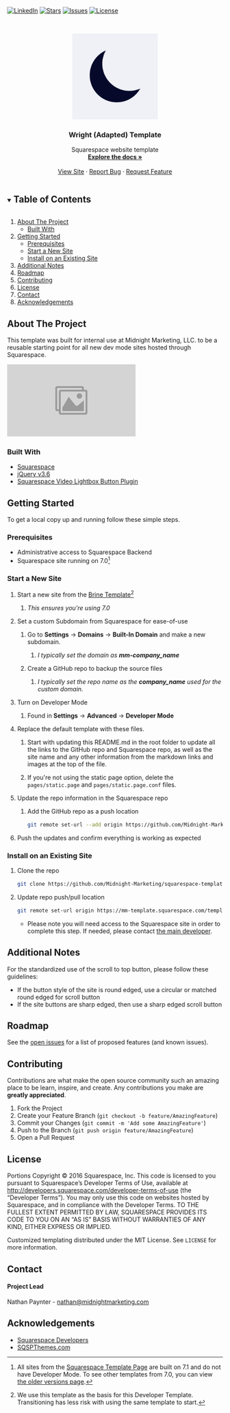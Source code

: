 [![LinkedIn][linkedin-shield]][linkedin-url]
[![Stars][stars-shield]][stars-url]
[![Issues][issues-shield]][issues-url]
[![License][license-shield]][license-url]

[Contributors currently not supported]: # ([![Contributors][contributors-shield]][contributors-url])


<!-- MARKDOWN LINKS & IMAGES -->
<!-- https://www.markdownguide.org/basic-syntax/#reference-style-links -->

<!-- 
    To replace these top five links, do a find and replace on the current text.
    For the first one, use only the text characters, not the wrapping comments
    -->

<!-- Wright (Adapted) Template -->
[site-url]: https://midnightmarketing.com
[repo-url]: https://github.com/Midnight-Marketing/squarespace-template.git
[site-repo-url]: https://mm-template.squarespace.com/template.git
[main-dev-email]: mailto:nathan@midnightmarketing.com

[contributors-shield]: https://img.shields.io/badge/Contributors-2-orange?style=for-the-badge
[contributors-url]: https://github.com/Midnight-Marketing/squarespace-template/-/community_contributors
[stars-shield]: https://img.shields.io/badge/Stars-0-blue?style=for-the-badge
[stars-url]: https://github.com/Midnight-Marketing/squarespace-template/-/starrers
[issues-shield]: https://img.shields.io/badge/Issues-0-green?style=for-the-badge
[issues-url]: https://github.com/Midnight-Marketing/squarespace-template/-/issues
[license-shield]: https://img.shields.io/badge/License-Other-green?style=for-the-badge
[license-url]: https://github.com/Midnight-Marketing/squarespace-template/-/blob/master/LICENSE.txt
[linkedin-shield]: https://img.shields.io/badge/-LinkedIn-black.svg?style=for-the-badge&logo=linkedin&colorB=555
[linkedin-url]: https://www.linkedin.com/company/Midnight-Marketing-llc/
[screenshot]: assets/images/screenshot.png


<!-- PROJECT LOGO -->
<br />
<p align="center">
  <a href="https://midnightmarketing.com">
    <img src="assets/images/logo.png" alt="Logo" width="200" height="auto">
  </a>

  <h3 align="center">Wright (Adapted) Template</h3>

  <p align="center">
    Squarespace website template
    <br />
    <a href="https://github.com/Midnight-Marketing/squarespace-template"><strong>Explore the docs »</strong></a>
    <br />
    <br />
    <a href="https://midnightmarketing.com">View Site</a>
    ·
    <a href="https://github.com/Midnight-Marketing/squarespace-template/issues">Report Bug</a>
    ·
    <a href="https://github.com/Midnight-Marketing/squarespace-template/issues">Request Feature</a>
  </p>
</p>



<!-- TABLE OF CONTENTS -->
<details open="open">
  <summary><h2 style="display: inline-block">Table of Contents</h2></summary>
  <ol>
    <li>
      <a href="#about-the-project">About The Project</a>
      <ul>
        <li><a href="#built-with">Built With</a></li>
      </ul>
    </li>
    <li>
      <a href="#getting-started">Getting Started</a>
      <ul>
        <li><a href="#prerequisites">Prerequisites</a></li>
        <li><a href="#start-a-new-site">Start a New Site</a></li>
        <li><a href="#install-on-an-existing-site">Install on an Existing Site</a></li>
      </ul>
    </li>
    <li><a href="#additional-notes">Additional Notes</a></li>
    <li><a href="#roadmap">Roadmap</a></li>
    <li><a href="#contributing">Contributing</a></li>
    <li><a href="#license">License</a></li>
    <li><a href="#contact">Contact</a></li>
    <li><a href="#acknowledgements">Acknowledgements</a></li>
  </ol>
</details>



<!-- ABOUT THE PROJECT -->
## About The Project

This template was built for internal use at Midnight Marketing, LLC. to be a reusable starting point for all new dev mode sites hosted through Squarespace. 

![Wright (Adapated) Template][screenshot]  

  
### Built With  

* [Squarespace](https://squarespace.com)
* [jQuery v3.6](https://jquery.com/download/)
* [Squarespace Video Lightbox Button Plugin](https://www.sqspthemes.com/plugins/squarespace-video-lightbox-button)



<!-- GETTING STARTED -->
## Getting Started

To get a local copy up and running follow these simple steps.

### Prerequisites

* Administrative access to Squarespace Backend
* Squarespace site running on 7.0[^v7]

<!-- Start a New Site -->
### Start a New Site

1. Start a new site from the [Brine Template](https://brine-demo.squarespace.com/)[^brine]
   
   1. *This ensures you're using 7.0*

2. Set a custom Subdomain from Squarespace for ease-of-use

   1. Go to **Settings** -> **Domains** -> **Built-In Domain** and make a new subdomain.
   
      1. *I typically set the domain as **mm-company_name***

   2. Create a GitHub repo to backup the source files

      1. *I typically set the repo name as the **company_name** used for the custom domain.* 

3. Turn on Developer Mode

   1. Found in **Settings** -> **Advanced** -> **Developer Mode**

4. Replace the default template with these files.

   1. Start with updating this README.md in the root folder to update all the links to the  GitHub repo and Squarespace repo, as well as the site name and any other information from  the markdown links and images at the top of the file.

   2. If you're not using the static page option, delete the ``pages/static.page`` and ``pages/static.page.conf`` files.

5. Update the repo information in the Squarespace repo

   1. Add the GitHub repo as a push location  
      ```sh
      git remote set-url --add origin https://github.com/Midnight-Marketing/squarespace-template.git
      ```

6. Push the updates and confirm everything is working as expected
   

<!-- Install on an Existing Site -->
### Install on an Existing Site

1. Clone the repo
   ```sh
   git clone https://github.com/Midnight-Marketing/squarespace-template.git
   ```

2. Update repo push/pull location
   ```sh
   git remote set-url origin https://mm-template.squarespace.com/template.git && git remote set-url --add origin https://github.com/Midnight-Marketing/squarespace-template.git
   ```
   * Please note you will need access to the Squarespace site in order to complete this step. If needed, please contact <a href="mailto:nathan@midnightmarketing.com" target="_blank">the main developer</a>.


<!-- ADDITIONAL NOTES -->
## Additional Notes

For the standardized use of the scroll to top button, please follow these guidelines:

- If the button style of the site is round edged, use a circular or matched round edged for scroll button  
- If the site buttons are sharp edged, then use a sharp edged scroll button  

<!-- ROADMAP -->
## Roadmap

See the [open issues](https://github.com/Midnight-Marketing/squarespace-template/issues) for a list of proposed features (and known issues).



<!-- CONTRIBUTING -->
## Contributing

Contributions are what make the open source community such an amazing place to be learn, inspire, and create. Any contributions you make are **greatly appreciated**.

1. Fork the Project
2. Create your Feature Branch (`git checkout -b feature/AmazingFeature`)
3. Commit your Changes (`git commit -m 'Add some AmazingFeature'`)
4. Push to the Branch (`git push origin feature/AmazingFeature`)
5. Open a Pull Request



<!-- LICENSE -->
## License

Portions Copyright © 2016 Squarespace, Inc. This code is licensed to you pursuant to Squarespace’s Developer Terms of Use, available at http://developers.squarespace.com/developer-terms-of-use (the “Developer Terms”). You may only use this code on websites hosted by Squarespace, and in compliance with the Developer Terms. TO THE FULLEST EXTENT PERMITTED BY LAW, SQUARESPACE PROVIDES ITS CODE TO YOU ON AN “AS IS” BASIS WITHOUT WARRANTIES OF ANY KIND, EITHER EXPRESS OR IMPLIED.  

Customized templating distributed under the MIT License. See `LICENSE` for more information.

<!-- CONTACT -->
## Contact

#### Project Lead
Nathan Paynter - nathan@midnightmarketing.com



<!-- ACKNOWLEDGEMENTS -->
## Acknowledgements

* [Squarespace Developers](https://developers.squarespace.com/quick-start)
* [SQSPThemes.com](https://www.sqspthemes.com)

<!-- Footnotes -->
[^v7]: All sites from the [Squarespace Template Page](https://www.squarespace.com/templates/) are built on 7.1 and do not have Developer Mode. To see other templates from 7.0, you can view [the older versions page](https://www.squarespace.com/templates/browse/v7).
[^brine]: We use this template as the basis for this Developer Template. Transitioning has less risk with using the same template to start.
